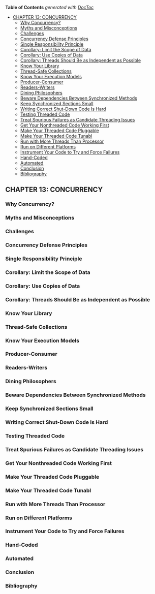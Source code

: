 <!-- START doctoc generated TOC please keep comment here to allow auto update -->
<!-- DON'T EDIT THIS SECTION, INSTEAD RE-RUN doctoc TO UPDATE -->
**Table of Contents**  *generated with [DocToc](https://github.com/thlorenz/doctoc)*

- [CHAPTER 13: CONCURRENCY](#chapter-13-concurrency)
  - [Why Concurrency?](#why-concurrency)
  - [Myths and Misconceptions](#myths-and-misconceptions)
  - [Challenges](#challenges)
  - [Concurrency Defense Principles](#concurrency-defense-principles)
  - [Single Responsibility Principle](#single-responsibility-principle)
  - [Corollary: Limit the Scope of Data](#corollary-limit-the-scope-of-data)
  - [Corollary: Use Copies of Data](#corollary-use-copies-of-data)
  - [Corollary: Threads Should Be as Independent as Possible](#corollary-threads-should-be-as-independent-as-possible)
  - [Know Your Library](#know-your-library)
  - [Thread-Safe Collections](#thread-safe-collections)
  - [Know Your Execution Models](#know-your-execution-models)
  - [Producer-Consumer](#producer-consumer)
  - [Readers-Writers](#readers-writers)
  - [Dining Philosophers](#dining-philosophers)
  - [Beware Dependencies Between Synchronized Methods](#beware-dependencies-between-synchronized-methods)
  - [Keep Synchronized Sections Small](#keep-synchronized-sections-small)
  - [Writing Correct Shut-Down Code Is Hard](#writing-correct-shut-down-code-is-hard)
  - [Testing Threaded Code](#testing-threaded-code)
  - [Treat Spurious Failures as Candidate Threading Issues](#treat-spurious-failures-as-candidate-threading-issues)
  - [Get Your Nonthreaded Code Working First](#get-your-nonthreaded-code-working-first)
  - [Make Your Threaded Code Pluggable](#make-your-threaded-code-pluggable)
  - [Make Your Threaded Code Tunabl](#make-your-threaded-code-tunabl)
  - [Run with More Threads Than Processor](#run-with-more-threads-than-processor)
  - [Run on Different Platforms](#run-on-different-platforms)
  - [Instrument Your Code to Try and Force Failures](#instrument-your-code-to-try-and-force-failures)
  - [Hand-Coded](#hand-coded)
  - [Automated](#automated)
  - [Conclusion](#conclusion)
  - [Bibliography](#bibliography)

<!-- END doctoc generated TOC please keep comment here to allow auto update -->




## CHAPTER 13: CONCURRENCY

### Why Concurrency?
### Myths and Misconceptions
### Challenges
### Concurrency Defense Principles
### Single Responsibility Principle
### Corollary: Limit the Scope of Data
### Corollary: Use Copies of Data
### Corollary: Threads Should Be as Independent as Possible
### Know Your Library
### Thread-Safe Collections
### Know Your Execution Models
### Producer-Consumer
### Readers-Writers
### Dining Philosophers
### Beware Dependencies Between Synchronized Methods
### Keep Synchronized Sections Small
### Writing Correct Shut-Down Code Is Hard
### Testing Threaded Code
### Treat Spurious Failures as Candidate Threading Issues
### Get Your Nonthreaded Code Working First
### Make Your Threaded Code Pluggable
### Make Your Threaded Code Tunabl
### Run with More Threads Than Processor
### Run on Different Platforms
### Instrument Your Code to Try and Force Failures
### Hand-Coded
### Automated
### Conclusion
### Bibliography

<!-- ////////////////////////////////////////////////////////  -->
<!-- ////////////////////////////////////////////////////////  -->
<!-- ////////////////////////////////////////////////////////  -->
